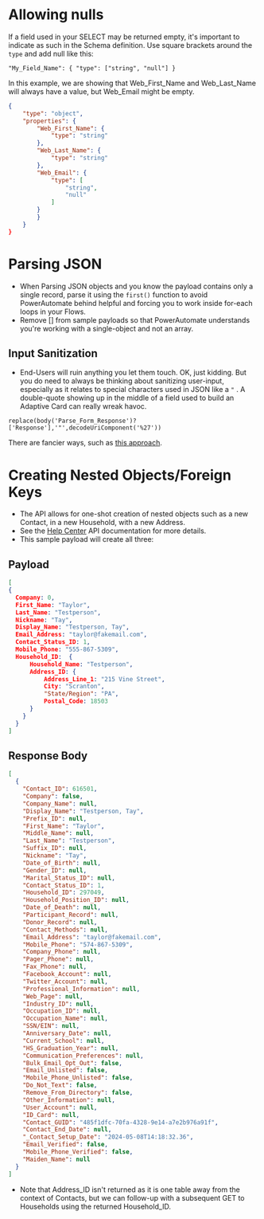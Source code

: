 # Allowing nulls
If a field used in your SELECT may be returned empty, it's important to indicate as such in the Schema definition. Use square brackets around the `type` and add null like this:

`"My_Field_Name": { "type": ["string", "null"] }` 

In this example, we are showing that Web_First_Name and Web_Last_Name will always have a value, but Web_Email might be empty.

```json
{
    "type": "object",
    "properties": {
        "Web_First_Name": {
            "type": "string"
        },
        "Web_Last_Name": {
            "type": "string"
        },
        "Web_Email": {
            "type": [
                "string",
                "null"
            ]
        }
        }
    }
}
```

# Parsing JSON
* When Parsing JSON objects and you know the payload contains only a single record, parse it using the `first()` function to avoid PowerAutomate behind helpful and forcing you to work inside for-each loops in your Flows.
* Remove [] from sample payloads so that PowerAutomate understands you're working with a single-object and not an array.


## Input Sanitization
* End-Users will ruin anything you let them touch. OK, just kidding. But you do need to always be thinking about sanitizing user-input, especially as it relates to special characters used in JSON like a `"` . A double-quote showing up in the middle of a field used to build an Adaptive Card can really wreak havoc.

```
replace(body('Parse_Form_Response')?['Response'],'"',decodeUriComponent('%27'))
```

There are fancier ways, such as [this approach](https://www.tachytelic.net/2020/10/remove-unwanted-characters-power-automate-flow/#h-create-a-select-action-to-remove-any-invalid-characters-from-the-string).

# Creating Nested Objects/Foreign Keys
* The API allows for one-shot creation of nested objects such as a new Contact, in a new Household, with a new Address. 
* See the [Help Center](https://help.acst.com/en/ministryplatform/developer-resources/developer-resources/rest-api/tables#creating-records-post-0) API documentation for more details.
* This sample payload will create all three:

## Payload
```json
[
{  
  Company: 0,
  First_Name: "Taylor",
  Last_Name: "Testperson",
  Nickname: "Tay",
  Display_Name: "Testperson, Tay",
  Email_Address: "taylor@fakemail.com",
  Contact_Status_ID: 1,
  Mobile_Phone: "555-867-5309",
  Household_ID:  {
      Household_Name: "Testperson",
      Address_ID: {
          Address_Line_1: "215 Vine Street",
          City: "Scranton",
          "State/Region": "PA",
          Postal_Code: 18503
      }
    }
  }
]
```

## Response Body

```json
[
  {
    "Contact_ID": 616501,
    "Company": false,
    "Company_Name": null,
    "Display_Name": "Testperson, Tay",
    "Prefix_ID": null,
    "First_Name": "Taylor",
    "Middle_Name": null,
    "Last_Name": "Testperson",
    "Suffix_ID": null,
    "Nickname": "Tay",
    "Date_of_Birth": null,
    "Gender_ID": null,
    "Marital_Status_ID": null,
    "Contact_Status_ID": 1,
    "Household_ID": 297049,
    "Household_Position_ID": null,
    "Date_of_Death": null,
    "Participant_Record": null,
    "Donor_Record": null,
    "Contact_Methods": null,
    "Email_Address": "taylor@fakemail.com",
    "Mobile_Phone": "574-867-5309",
    "Company_Phone": null,
    "Pager_Phone": null,
    "Fax_Phone": null,
    "Facebook_Account": null,
    "Twitter_Account": null,
    "Professional_Information": null,
    "Web_Page": null,
    "Industry_ID": null,
    "Occupation_ID": null,
    "Occupation_Name": null,
    "SSN/EIN": null,
    "Anniversary_Date": null,
    "Current_School": null,
    "HS_Graduation_Year": null,
    "Communication_Preferences": null,
    "Bulk_Email_Opt_Out": false,
    "Email_Unlisted": false,
    "Mobile_Phone_Unlisted": false,
    "Do_Not_Text": false,
    "Remove_From_Directory": false,
    "Other_Information": null,
    "User_Account": null,
    "ID_Card": null,
    "Contact_GUID": "485f1dfc-70fa-4328-9e14-a7e2b976a91f",
    "Contact_End_Date": null,
    "_Contact_Setup_Date": "2024-05-08T14:18:32.36",
    "Email_Verified": false,
    "Mobile_Phone_Verified": false,
    "Maiden_Name": null
  }
]
```

* Note that Address_ID isn't returned as it is one table away from the context of Contacts, but we can follow-up with a subsequent GET to Households using the returned Household_ID.
